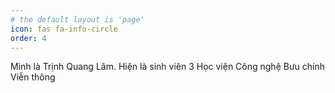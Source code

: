 ```yaml
---
# the default layout is 'page'
icon: fas fa-info-circle
order: 4
---
```


Mình là Trịnh Quang Lâm. Hiện là sinh viên 3 Học viện Công nghệ Bưu chính Viễn thông
